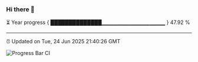 ### Hi there 👋

⏳ Year progress { ██████████████▁▁▁▁▁▁▁▁▁▁▁▁▁▁▁▁ } 47.92 %

---

⏰ Updated on Tue, 24 Jun 2025 21:40:26 GMT

![Progress Bar CI](https://github.com/IshwaranRudhara/GIT-ACTION/workflows/Progress%20Bar%20CI/badge.svg)

